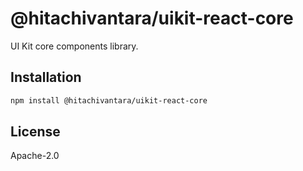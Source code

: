 # @hitachivantara/uikit-react-core

UI Kit core components library.

## Installation

```sh
npm install @hitachivantara/uikit-react-core
```

## License

Apache-2.0